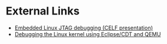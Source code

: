 
# External Links

* [Embedded Linux JTAG debugging (CELF presentation)](http://tree.celinuxforum.org/CelfPubWiki/ELC2009Presentations?action=AttachFile&do=get&target=DebuggingWithJtagCelf2009.pdf)
* [Debugging the Linux kernel using Eclipse/CDT and QEMU](http://issaris.blogspot.com/2007/12/download-linux-kernel-sourcecode-from.html)
